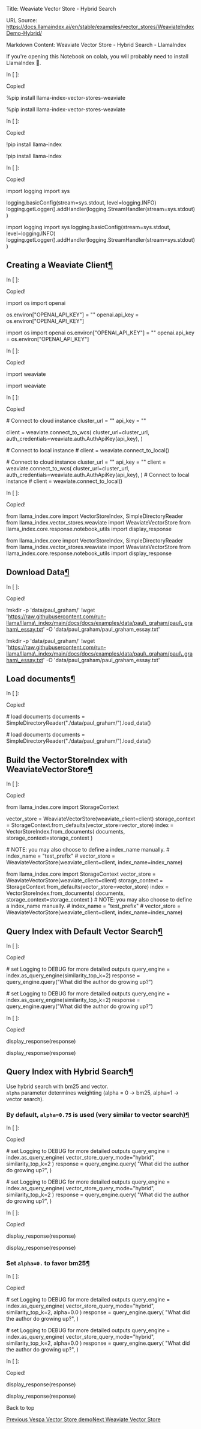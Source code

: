 Title: Weaviate Vector Store - Hybrid Search

URL Source: https://docs.llamaindex.ai/en/stable/examples/vector_stores/WeaviateIndexDemo-Hybrid/

Markdown Content:
Weaviate Vector Store - Hybrid Search - LlamaIndex


If you're opening this Notebook on colab, you will probably need to install LlamaIndex 🦙.

In \[ \]:

Copied!

%pip install llama\-index\-vector\-stores\-weaviate

%pip install llama-index-vector-stores-weaviate

In \[ \]:

Copied!

!pip install llama\-index

!pip install llama-index

In \[ \]:

Copied!

import logging
import sys

logging.basicConfig(stream\=sys.stdout, level\=logging.INFO)
logging.getLogger().addHandler(logging.StreamHandler(stream\=sys.stdout))

import logging import sys logging.basicConfig(stream=sys.stdout, level=logging.INFO) logging.getLogger().addHandler(logging.StreamHandler(stream=sys.stdout))

Creating a Weaviate Client[¶](https://docs.llamaindex.ai/en/stable/examples/vector_stores/WeaviateIndexDemo-Hybrid/#creating-a-weaviate-client)
-----------------------------------------------------------------------------------------------------------------------------------------------

In \[ \]:

Copied!

import os
import openai

os.environ\["OPENAI\_API\_KEY"\] \= ""
openai.api\_key \= os.environ\["OPENAI\_API\_KEY"\]

import os import openai os.environ\["OPENAI\_API\_KEY"\] = "" openai.api\_key = os.environ\["OPENAI\_API\_KEY"\]

In \[ \]:

Copied!

import weaviate

import weaviate

In \[ \]:

Copied!

\# Connect to cloud instance
cluster\_url \= ""
api\_key \= ""

client \= weaviate.connect\_to\_wcs(
    cluster\_url\=cluster\_url,
    auth\_credentials\=weaviate.auth.AuthApiKey(api\_key),
)

\# Connect to local instance
\# client = weaviate.connect\_to\_local()

\# Connect to cloud instance cluster\_url = "" api\_key = "" client = weaviate.connect\_to\_wcs( cluster\_url=cluster\_url, auth\_credentials=weaviate.auth.AuthApiKey(api\_key), ) # Connect to local instance # client = weaviate.connect\_to\_local()

In \[ \]:

Copied!

from llama\_index.core import VectorStoreIndex, SimpleDirectoryReader
from llama\_index.vector\_stores.weaviate import WeaviateVectorStore
from llama\_index.core.response.notebook\_utils import display\_response

from llama\_index.core import VectorStoreIndex, SimpleDirectoryReader from llama\_index.vector\_stores.weaviate import WeaviateVectorStore from llama\_index.core.response.notebook\_utils import display\_response

Download Data[¶](https://docs.llamaindex.ai/en/stable/examples/vector_stores/WeaviateIndexDemo-Hybrid/#download-data)
---------------------------------------------------------------------------------------------------------------------

In \[ \]:

Copied!

!mkdir \-p 'data/paul\_graham/'
!wget 'https://raw.githubusercontent.com/run-llama/llama\_index/main/docs/docs/examples/data/paul\_graham/paul\_graham\_essay.txt' \-O 'data/paul\_graham/paul\_graham\_essay.txt'

!mkdir -p 'data/paul\_graham/' !wget 'https://raw.githubusercontent.com/run-llama/llama\_index/main/docs/docs/examples/data/paul\_graham/paul\_graham\_essay.txt' -O 'data/paul\_graham/paul\_graham\_essay.txt'

Load documents[¶](https://docs.llamaindex.ai/en/stable/examples/vector_stores/WeaviateIndexDemo-Hybrid/#load-documents)
-----------------------------------------------------------------------------------------------------------------------

In \[ \]:

Copied!

\# load documents
documents \= SimpleDirectoryReader("./data/paul\_graham/").load\_data()

\# load documents documents = SimpleDirectoryReader("./data/paul\_graham/").load\_data()

Build the VectorStoreIndex with WeaviateVectorStore[¶](https://docs.llamaindex.ai/en/stable/examples/vector_stores/WeaviateIndexDemo-Hybrid/#build-the-vectorstoreindex-with-weaviatevectorstore)
-------------------------------------------------------------------------------------------------------------------------------------------------------------------------------------------------

In \[ \]:

Copied!

from llama\_index.core import StorageContext

vector\_store \= WeaviateVectorStore(weaviate\_client\=client)
storage\_context \= StorageContext.from\_defaults(vector\_store\=vector\_store)
index \= VectorStoreIndex.from\_documents(
    documents, storage\_context\=storage\_context
)

\# NOTE: you may also choose to define a index\_name manually.
\# index\_name = "test\_prefix"
\# vector\_store = WeaviateVectorStore(weaviate\_client=client, index\_name=index\_name)

from llama\_index.core import StorageContext vector\_store = WeaviateVectorStore(weaviate\_client=client) storage\_context = StorageContext.from\_defaults(vector\_store=vector\_store) index = VectorStoreIndex.from\_documents( documents, storage\_context=storage\_context ) # NOTE: you may also choose to define a index\_name manually. # index\_name = "test\_prefix" # vector\_store = WeaviateVectorStore(weaviate\_client=client, index\_name=index\_name)

Query Index with Default Vector Search[¶](https://docs.llamaindex.ai/en/stable/examples/vector_stores/WeaviateIndexDemo-Hybrid/#query-index-with-default-vector-search)
-----------------------------------------------------------------------------------------------------------------------------------------------------------------------

In \[ \]:

Copied!

\# set Logging to DEBUG for more detailed outputs
query\_engine \= index.as\_query\_engine(similarity\_top\_k\=2)
response \= query\_engine.query("What did the author do growing up?")

\# set Logging to DEBUG for more detailed outputs query\_engine = index.as\_query\_engine(similarity\_top\_k=2) response = query\_engine.query("What did the author do growing up?")

In \[ \]:

Copied!

display\_response(response)

display\_response(response)

Query Index with Hybrid Search[¶](https://docs.llamaindex.ai/en/stable/examples/vector_stores/WeaviateIndexDemo-Hybrid/#query-index-with-hybrid-search)
-------------------------------------------------------------------------------------------------------------------------------------------------------

Use hybrid search with bm25 and vector.  
`alpha` parameter determines weighting (alpha = 0 -> bm25, alpha=1 -> vector search).

### By default, `alpha=0.75` is used (very similar to vector search)[¶](https://docs.llamaindex.ai/en/stable/examples/vector_stores/WeaviateIndexDemo-Hybrid/#by-default-alpha075-is-used-very-similar-to-vector-search)

In \[ \]:

Copied!

\# set Logging to DEBUG for more detailed outputs
query\_engine \= index.as\_query\_engine(
    vector\_store\_query\_mode\="hybrid", similarity\_top\_k\=2
)
response \= query\_engine.query(
    "What did the author do growing up?",
)

\# set Logging to DEBUG for more detailed outputs query\_engine = index.as\_query\_engine( vector\_store\_query\_mode="hybrid", similarity\_top\_k=2 ) response = query\_engine.query( "What did the author do growing up?", )

In \[ \]:

Copied!

display\_response(response)

display\_response(response)

### Set `alpha=0.` to favor bm25[¶](https://docs.llamaindex.ai/en/stable/examples/vector_stores/WeaviateIndexDemo-Hybrid/#set-alpha0-to-favor-bm25)

In \[ \]:

Copied!

\# set Logging to DEBUG for more detailed outputs
query\_engine \= index.as\_query\_engine(
    vector\_store\_query\_mode\="hybrid", similarity\_top\_k\=2, alpha\=0.0
)
response \= query\_engine.query(
    "What did the author do growing up?",
)

\# set Logging to DEBUG for more detailed outputs query\_engine = index.as\_query\_engine( vector\_store\_query\_mode="hybrid", similarity\_top\_k=2, alpha=0.0 ) response = query\_engine.query( "What did the author do growing up?", )

In \[ \]:

Copied!

display\_response(response)

display\_response(response)

Back to top

[Previous Vespa Vector Store demo](https://docs.llamaindex.ai/en/stable/examples/vector_stores/VespaIndexDemo/)[Next Weaviate Vector Store](https://docs.llamaindex.ai/en/stable/examples/vector_stores/WeaviateIndexDemo/)
